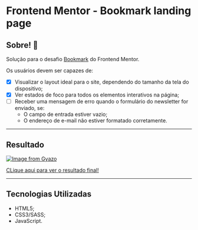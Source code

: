 # Frontend Mentor - Bookmark landing page

## Sobre! 👋

Solução para o desafio [Bookmark](https://www.frontendmentor.io/challenges/bookmark-landing-page-5d0b588a9edda32581d29158) do Frontend Mentor.

Os usuários devem ser capazes de:

- [x] Visualizar o layout ideal para o site, dependendo do tamanho da tela do dispositivo;
- [x] Ver estados de foco para todos os elementos interativos na página;
- [ ] Receber uma mensagem de erro quando o formulário do newsletter for enviado, se:
  - O campo de entrada estiver vazio;
  - O endereço de e-mail não estiver formatado corretamente.

---

## Resultado

[![Image from Gyazo](https://i.gyazo.com/ad7019df909f856eda7ec9a907e6032e.png)](https://gyazo.com/ad7019df909f856eda7ec9a907e6032e)

[CLique aqui para ver o resultado final!](https://wellsantoss.github.io/bookmark-landing-page/)

---

## Tecnologias Utilizadas

- HTML5;
- CSS3/SASS;
- JavaScript.

